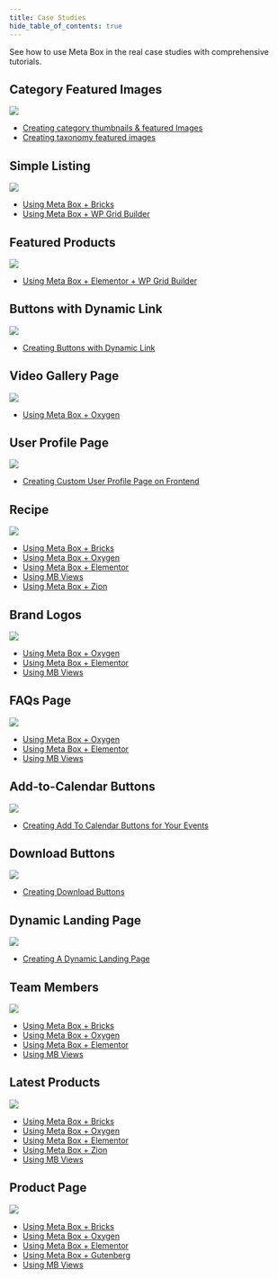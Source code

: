 ```yaml
---
title: Case Studies
hide_table_of_contents: true
---
```


See how to use Meta Box in the real case studies with comprehensive tutorials.

<div className="category_wrap">
	<div className="tutorials_category">
		<div className="items">
			<h2 className="items_heading">Category Featured Images</h2>
			<img src="/tutorials/case-1.png"/>
			<ul>
				<li><a href="/tutorials/create-category-thumbnails/">Creating category thumbnails & featured Images</a></li>
				<li><a href="/tutorials/create-taxonomy-thumbnails-featured-images/">Creating taxonomy featured images</a></li>
			</ul>
		</div>
		<div className="items">
			<h2 className="items_heading">Simple Listing</h2>
			<img src="/tutorials/case-2.png"/>
			<ul>
				<li><a href="/tutorials/create-simple-listing-meta-box-bricks/">Using Meta Box + Bricks</a></li>
				<li><a href="/tutorials/create-simple-listing-meta-box-wp-grid-builder/">Using Meta Box + WP Grid Builder</a></li>
			</ul>
		</div>
		<div className="items">
			<h2 className="items_heading">Featured Products</h2>
			<img src="/tutorials/case-3.png"/>
			<ul>
				<li><a href="/tutorials/show-featured-products-meta-box-elementor-wp-grid-builder/">Using Meta Box + Elementor + WP Grid Builder</a></li>
			</ul>
		</div>
		 <div className="items">
			<h2 className="items_heading">Buttons with Dynamic Link</h2>
			<img src="/tutorials/case-4.png"/>
			<ul>
				<li><a href="/tutorials/create-buttons-dynamic-links/">Creating Buttons with Dynamic Link</a></li>
			</ul>
		</div>
		<div className="items">
			<h2 className="items_heading">Video Gallery Page</h2>
			<img src="/tutorials/case-5.png"/>
			<ul>
				<li><a href="/tutorials/create-video-gallery-page-meta-box-oxygen/">Using Meta Box + Oxygen</a></li>
			</ul>
		</div>
		<div className="items">
			<h2 className="items_heading">User Profile Page</h2>
			<img src="/tutorials/case-6.png"/>
			<ul>
				<li><a href="/tutorials/create-user-profile-page/">Creating Custom User Profile Page on Frontend</a></li>
			</ul>
		</div>
		<div className="items">
			<h2 className="items_heading">Recipe</h2>
			<img src="/tutorials/case-7.png"/>
			<ul>
				<li><a href="/tutorials/create-recipes-meta-box-bricks/">Using Meta Box + Bricks</a></li>
				<li><a href="/tutorials/create-recipe-meta-box-oxygen/">Using Meta Box + Oxygen</a></li>
				<li><a href="/tutorials/create-recipe-meta-box-elementor/">Using Meta Box + Elementor</a></li>
				<li><a href="/tutorials/create-recipe-mb-views/">Using MB Views</a></li>
				<li><a href="/tutorials/create-recipes-meta-box-zion/">Using Meta Box + Zion</a></li>
			</ul>
		</div>
		<div className="items">
			<h2 className="items_heading">Brand Logos</h2>
			<img src="/tutorials/case-8.png"/>
			<ul>
				<li><a href="/tutorials/display-images-from-cloneable-fields-meta-box-oxygen/">Using Meta Box + Oxygen</a></li>
				<li><a href="/tutorials/display-images-from-cloneable-fields-meta-box-elementor/">Using Meta Box + Elementor</a></li>
				<li><a href="/tutorials/display-images-cloneable-fields-mb-views/">Using MB Views</a></li>
			</ul>
		</div>
		<div className="items">
			<h2 className="items_heading">FAQs Page</h2>
			<img src="/tutorials/case-9.png"/>
			<ul>
				<li><a href="/tutorials/create-faqs-page-meta-box-oxygen/">Using Meta Box + Oxygen</a></li>
				<li><a href="/tutorials/create-faqs-page-meta-box-elementor/">Using Meta Box + Elementor</a></li>
				<li><a href="/tutorials/create-faqs-page-mb-views/">Using MB Views</a></li>
			</ul>
		</div>
		<div className="items">
			<h2 className="items_heading">Add-to-Calendar Buttons</h2>
			<img src="/tutorials/case-10.png"/>
			<ul>
				<li><a href="/tutorials/create-add-to-calendar-buttons/">Creating Add To Calendar Buttons for Your Events</a></li>
			</ul>
		</div>
		<div className="items">
			<h2 className="items_heading">Download Buttons</h2>
			<img src="/tutorials/case-11.png"/>
			<ul>
				<li><a href="/tutorials/create-download-button/">Creating Download Buttons</a></li>
			</ul>
		</div>
		<div className="items">
			<h2 className="items_heading">Dynamic Landing Page</h2>
			<img src="/tutorials/case-12.png"/>
			<ul>
				<li><a href="/tutorials/create-dynamic-landing-page/">Creating A Dynamic Landing Page</a></li>
			</ul>
		</div>
		<div className="items">
			<h2 className="items_heading">Team Members</h2>
			<img src="/tutorials/case-13.png"/>
			<ul>
				<li><a href="/tutorials/create-team-members-page-meta-box-bricks/">Using Meta Box + Bricks</a></li>
				<li><a href="/tutorials/create-team-members-page-meta-box-oxygen/">Using Meta Box + Oxygen</a></li>
				<li><a href="/tutorials/create-team-members-page-meta-box-elementor/">Using Meta Box + Elementor</a></li>
				<li><a href="/tutorials/create-team-members-page-mb-views/">Using MB Views</a></li>
			</ul>
		</div>
		<div className="items">
			<h2 className="items_heading">Latest Products</h2>
			<img src="/tutorials/case-14.png"/>
			<ul>
				<li><a href="/tutorials/display-latest-product-meta-box-bricks/">Using Meta Box + Bricks</a></li>
				<li><a href="/tutorials/display-latest-product-meta-box-oxygen/">Using Meta Box + Oxygen</a></li>
				<li><a href="/tutorials/display-latest-product-meta-box-elementor/">Using Meta Box + Elementor</a></li>
				<li><a href="/tutorials/display-latest-products-meta-box-zion/">Using Meta Box + Zion</a></li>
				<li><a href="/tutorials/display-latest-products-mb-views/">Using MB Views</a></li>
			</ul>
		</div>
		<div className="items">
			<h2 className="items_heading">Product Page</h2>
			<img src="/tutorials/case-15.png"/>
			<ul>
				<li><a href="/tutorials/create-product-page-meta-box-bricks/">Using Meta Box + Bricks</a></li>
				<li><a href="/tutorials/create-product-page-meta-box-oxygen/">Using Meta Box + Oxygen</a></li>
				<li><a href="">Using Meta Box + Elementor</a></li>
				<li><a href="/tutorials/create-product-pages-gutenberg/">Using Meta Box + Gutenberg</a></li>
				<li><a href="tutorials/create-product-page/">Using MB Views</a></li>
			</ul>
		</div>
	</div>
</div>
